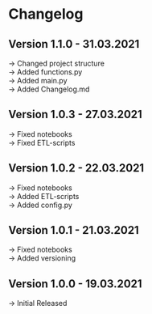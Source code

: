 # Changelog

## Version 1.1.0 - 31.03.2021

→ Changed project structure  
→ Added functions.py  
→ Added main.py  
→ Added Changelog.md  

## Version 1.0.3 - 27.03.2021

→ Fixed notebooks  
→ Fixed ETL-scripts  

## Version 1.0.2 - 22.03.2021

→ Fixed notebooks  
→ Added ETL-scripts  
→ Added config.py  

## Version 1.0.1 - 21.03.2021

→ Fixed notebooks  
→ Added versioning  

## Version 1.0.0 - 19.03.2021

→ Initial Released  